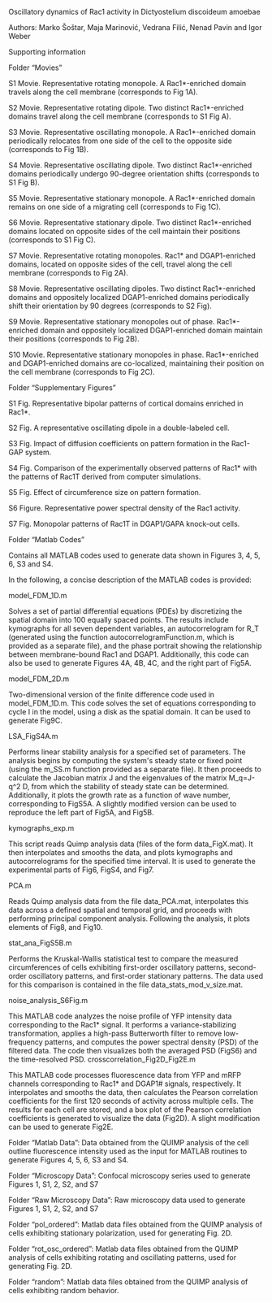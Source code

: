 Oscillatory dynamics of Rac1 activity in Dictyostelium discoideum amoebae

Authors: Marko Šoštar, Maja Marinović, Vedrana Filić, Nenad Pavin and Igor Weber

Supporting information

Folder “Movies”

S1 Movie. Representative rotating monopole. A Rac1*-enriched domain travels along the cell membrane (corresponds to Fig 1A).

S2 Movie. Representative rotating dipole. Two distinct Rac1*-enriched domains travel along the cell membrane (corresponds to S1 Fig A).

S3 Movie. Representative oscillating monopole. A Rac1*-enriched domain periodically relocates from one side of the cell to the opposite side (corresponds to Fig 1B).

S4 Movie. Representative oscillating dipole. Two distinct Rac1*-enriched domains periodically undergo 90-degree orientation shifts (corresponds to S1 Fig B).

S5 Movie. Representative stationary monopole. A Rac1*-enriched domain remains on one side of a migrating cell (corresponds to Fig 1C).

S6 Movie. Representative stationary dipole. Two distinct Rac1*-enriched domains located on opposite sides of the cell maintain their positions (corresponds to S1 Fig C).

S7 Movie. Representative rotating monopoles. Rac1* and DGAP1-enriched domains, located on opposite sides of the cell, travel along the cell membrane (corresponds to Fig 2A). 

S8 Movie. Representative oscillating dipoles. Two distinct Rac1*-enriched domains and oppositely localized DGAP1-enriched domains periodically shift their orientation by 90 degrees (corresponds to S2 Fig).

S9 Movie. Representative stationary monopoles out of phase. Rac1*-enriched domain and oppositely localized DGAP1-enriched domain maintain their positions (corresponds to Fig 2B).

S10 Movie. Representative stationary monopoles in phase. Rac1*-enriched and DGAP1-enriched domains are co-localized, maintaining their position on the cell membrane (corresponds to Fig 2C).



Folder “Supplementary Figures”

S1 Fig. Representative bipolar patterns of cortical domains enriched in Rac1*. 

S2 Fig. A representative oscillating dipole in a double-labeled cell.

S3 Fig. Impact of diffusion coefficients on pattern formation in the Rac1-GAP system.

S4 Fig. Comparison of the experimentally observed patterns of Rac1* with the patterns of Rac1T derived from computer simulations.

S5 Fig. Effect of circumference size on pattern formation.

S6 Figure. Representative power spectral density of the Rac1 activity.

S7 Fig. Monopolar patterns of Rac1T in DGAP1/GAPA knock-out cells. 


Folder “Matlab Codes” 

Contains all MATLAB codes used to generate data shown in Figures 3, 4, 5, 6, S3 and S4.

In the following, a concise description of the MATLAB codes is provided:

model_FDM_1D.m

Solves a set of partial differential equations (PDEs) by discretizing the spatial domain into 100 equally spaced points. The results include kymographs for all seven dependent variables, an autocorrelogram for R_T (generated using the function autocorrelogramFunction.m, which is provided as a separate file), and the phase portrait showing the relationship between membrane-bound Rac1 and DGAP1. Additionally, this code can also be used to generate Figures 4A, 4B, 4C, and the right part of Fig5A.

model_FDM_2D.m

Two-dimensional version of the finite difference code used in model_FDM_1D.m. This code solves the set of equations corresponding to cycle I in the model, using a disk as the spatial domain. It can be used to generate Fig9C.

LSA_FigS4A.m

Performs linear stability analysis for a specified set of parameters. The analysis begins by computing the system's steady state or fixed point (using the m_SS.m function provided as a separate file). It then proceeds to calculate the Jacobian matrix J and the eigenvalues of the matrix M_q=J-q^2 D, from which the stability of steady state can be determined. Additionally, it plots the growth rate as a function of wave number, corresponding to FigS5A. A slightly modified version can be used to reproduce the left part of Fig5A, and Fig5B.

kymographs_exp.m

This script reads Quimp analysis data (files of the form data_FigX.mat). It then interpolates and smooths the data, and plots kymographs and autocorrelograms for the specified time interval. It is used to generate the experimental parts of Fig6, FigS4, and Fig7.

PCA.m

Reads Quimp analysis data from the file data_PCA.mat, interpolates this data across a defined spatial and temporal grid, and proceeds with performing principal component analysis. Following the analysis, it plots elements of Fig8, and Fig10.

stat_ana_FigS5B.m

Performs the Kruskal-Wallis statistical test to compare the measured circumferences of cells exhibiting first-order oscillatory patterns, second-order oscillatory patterns, and first-order stationary patterns. The data used for this comparison is contained in the file data_stats_mod_v_size.mat.

noise_analysis_S6Fig.m

This MATLAB code analyzes the noise profile of YFP intensity data corresponding to the Rac1* signal. It performs a variance-stabilizing transformation, applies a high-pass Butterworth filter to remove low-frequency patterns, and computes the power spectral density (PSD) of the filtered data. The code then visualizes both the averaged PSD (FigS6) and the time-resolved PSD.
crosscorrelation_Fig2D_Fig2E.m

This MATLAB code processes fluorescence data from YFP and mRFP channels corresponding to Rac1* and DGAP1# signals, respectively. It interpolates and smooths the data, then calculates the Pearson correlation coefficients for the first 120 seconds of activity across multiple cells. The results for each cell are stored, and a box plot of the Pearson correlation coefficients is generated to visualize the data (Fig2D). A slight modification can be used to generate Fig2E.


Folder “Matlab Data”: Data obtained from the QUIMP analysis of the cell outline fluorescence intensity used as the input for MATLAB routines to generate Figures 4, 5, 6, S3 and S4.

Folder “Microscopy Data”: Confocal microscopy series used to generate Figures 1, S1, 2, S2, and S7

Folder “Raw Microscopy Data”: Raw microscopy data used to generate Figures 1, S1, 2, S2, and S7

Folder “pol_ordered”: Matlab data files obtained from the QUIMP analysis of cells exhibiting stationary polarization, used for generating Fig. 2D.

Folder “rot_osc_ordered”: Matlab data files obtained from the QUIMP analysis of cells exhibiting rotating and oscillating patterns, used for generating Fig. 2D.

Folder “random”: Matlab data files obtained from the QUIMP analysis of cells exhibiting random behavior.
